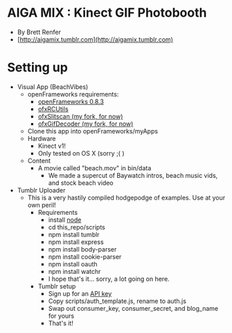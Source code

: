 AIGA MIX : Kinect GIF Photobooth
=========
* By Brett Renfer
* [http://aigamix.tumblr.com](http://aigamix.tumblr.com)

Setting up
=========
* Visual App (BeachVibes)
	* openFrameworks requirements: 
		* [openFrameworks 0.8.3](http://www.openframeworks.cc/download/)
		* [ofxRCUtils](https://github.com/robotconscience/ofxRCUtils)
		* [ofxSlitscan (my fork, for now)](https://github.com/robotconscience/ofxSlitScan)
		* [ofxGifDecoder (my fork, for now)](https://github.com/robotconscience/ofxGifDecoder)
	* Clone this app into openFrameworks/myApps
	* Hardware
		* Kinect v1!
		* Only tested on OS X (sorry ;( )
	* Content
		* A movie called "beach.mov" in bin/data
			* We made a supercut of Baywatch intros, beach music vids, and stock beach video
* Tumblr Uploader
	* This is a very hastily compiled hodgepodge of examples. Use at your own peril!
		* Requirements
			* install [node](http://nodejs.org/)
			* cd this_repo/scripts
			* npm install tumblr
			* npm install express
			* npm install body-parser
			* npm install cookie-parser
			* npm install oauth
			* npm install watchr
			* I hope that's it... sorry, a lot going on here.
		* Tumblr setup
			* Sign up for an [API key](http://tumblr.com/api)
			* Copy scripts/auth_template.js, rename to auth.js
			* Swap out consumer_key, consumer_secret, and blog_name for yours
			* That's it!